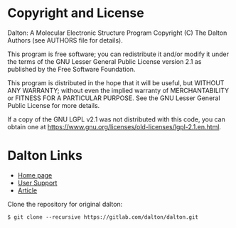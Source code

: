 # Copyright and License
Dalton: A Molecular Electronic Structure Program
Copyright (C) The Dalton Authors (see AUTHORS file for details).

This program is free software; you can redistribute it and/or
modify it under the terms of the GNU Lesser General Public
License version 2.1 as published by the Free Software Foundation.

This program is distributed in the hope that it will be useful,
but WITHOUT ANY WARRANTY; without even the implied warranty of
MERCHANTABILITY or FITNESS FOR A PARTICULAR PURPOSE.  See the GNU
Lesser General Public License for more details.

If a copy of the GNU LGPL v2.1 was not distributed with this
code, you can obtain one at https://www.gnu.org/licenses/old-licenses/lgpl-2.1.en.html.


# Dalton Links

- [Home page](https://daltonprogram.org/)
- [User Support](https://gitlab.com/dalton/user-support)
- [Article](https://doi.org/10.1002/wcms.1172)


Clone the repository for original dalton:
```
$ git clone --recursive https://gitlab.com/dalton/dalton.git
```
